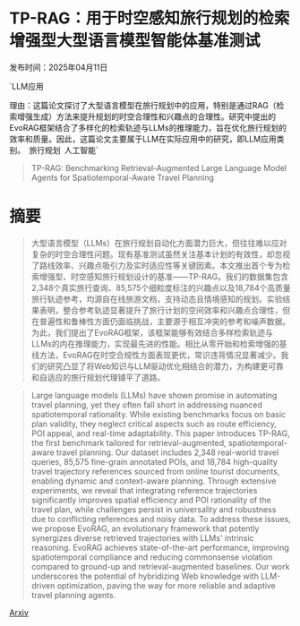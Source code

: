 # **TP-RAG**：用于时空感知旅行规划的检索增强型大型语言模型智能体基准测试

发布时间：2025年04月11日

`LLM应用

理由：这篇论文探讨了大型语言模型在旅行规划中的应用，特别是通过RAG（检索增强生成）方法来提升规划的时空合理性和兴趣点的合理性。研究中提出的EvoRAG框架结合了多样化的检索轨迹与LLMs的推理能力，旨在优化旅行规划的效率和质量。因此，这篇论文主要属于LLM在实际应用中的研究，即LLM应用类别。` `旅行规划` `人工智能`

> TP-RAG: Benchmarking Retrieval-Augmented Large Language Model Agents for Spatiotemporal-Aware Travel Planning

# 摘要

> 大型语言模型（LLMs）在旅行规划自动化方面潜力巨大，但往往难以应对复杂的时空合理性问题。现有基准测试虽然关注基本计划的有效性，却忽视了路线效率、兴趣点吸引力及实时适应性等关键因素。本文推出首个专为检索增强型、时空感知旅行规划设计的基准——TP-RAG。我们的数据集包含2,348个真实旅行查询、85,575个细粒度标注的兴趣点以及18,784个高质量旅行轨迹参考，均源自在线旅游文档，支持动态且情境感知的规划。实验结果表明，整合参考轨迹显著提升了旅行计划的空间效率和兴趣点合理性，但在普遍性和鲁棒性方面仍面临挑战，主要源于相互冲突的参考和噪声数据。为此，我们提出了EvoRAG框架，该框架能够有效结合多样检索轨迹与LLMs的内在推理能力，实现最先进的性能。相比从零开始和检索增强的基线方法，EvoRAG在时空合规性方面表现更优，常识违背情况显著减少。我们的研究凸显了将Web知识与LLM驱动优化相结合的潜力，为构建更可靠和自适应的旅行规划代理铺平了道路。

> Large language models (LLMs) have shown promise in automating travel planning, yet they often fall short in addressing nuanced spatiotemporal rationality. While existing benchmarks focus on basic plan validity, they neglect critical aspects such as route efficiency, POI appeal, and real-time adaptability. This paper introduces TP-RAG, the first benchmark tailored for retrieval-augmented, spatiotemporal-aware travel planning. Our dataset includes 2,348 real-world travel queries, 85,575 fine-grain annotated POIs, and 18,784 high-quality travel trajectory references sourced from online tourist documents, enabling dynamic and context-aware planning. Through extensive experiments, we reveal that integrating reference trajectories significantly improves spatial efficiency and POI rationality of the travel plan, while challenges persist in universality and robustness due to conflicting references and noisy data. To address these issues, we propose EvoRAG, an evolutionary framework that potently synergizes diverse retrieved trajectories with LLMs' intrinsic reasoning. EvoRAG achieves state-of-the-art performance, improving spatiotemporal compliance and reducing commonsense violation compared to ground-up and retrieval-augmented baselines. Our work underscores the potential of hybridizing Web knowledge with LLM-driven optimization, paving the way for more reliable and adaptive travel planning agents.

[Arxiv](https://arxiv.org/abs/2504.08694)